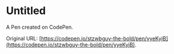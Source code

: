 # Untitled

A Pen created on CodePen.

Original URL: [https://codepen.io/stzwbguy-the-bold/pen/yyeKyjB](https://codepen.io/stzwbguy-the-bold/pen/yyeKyjB).

